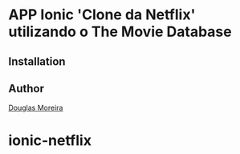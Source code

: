 # APP Ionic 'Clone da Netflix' utilizando o The Movie Database

## Installation 

## Author
[Douglas Moreira](https://github.com/dxmoreira)
# ionic-netflix